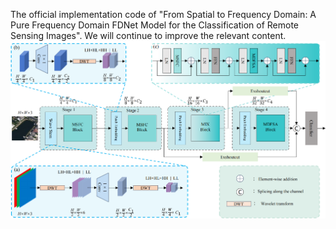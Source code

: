 The official implementation code of "From Spatial to Frequency Domain: A Pure Frequency Domain FDNet Model for the Classification of Remote Sensing Images". We will continue to improve the relevant content.
![Structural diagram of FDNet](https://github.com/dou5sabo/FDNet/blob/main/FDNet.png)
